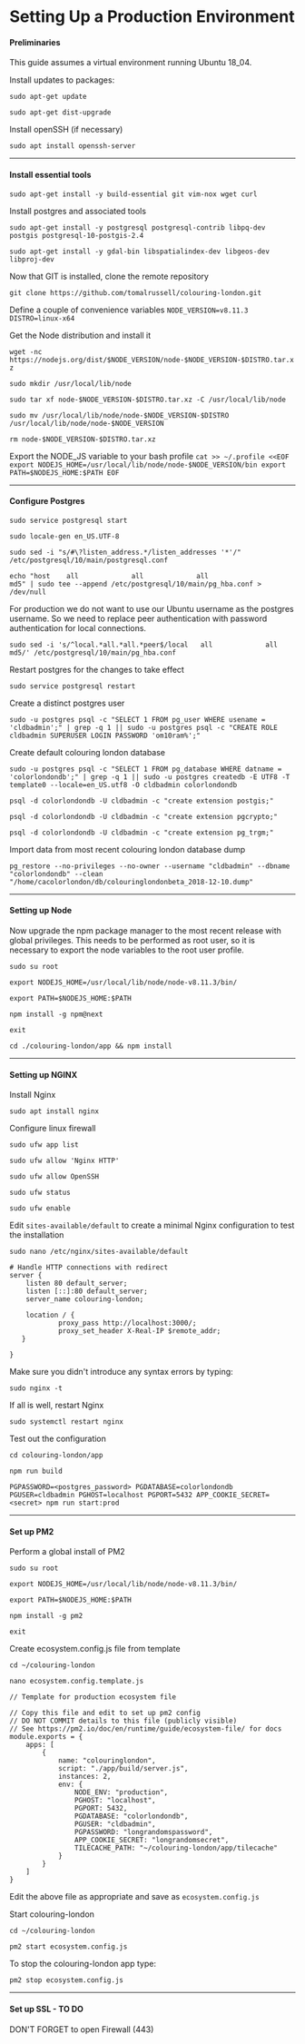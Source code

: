 # Setting Up a Production Environment


#### Preliminaries
This guide assumes a virtual environment running Ubuntu 18_04.

Install updates to packages:

`sudo apt-get update`

`sudo apt-get dist-upgrade`


Install openSSH (if necessary)

`sudo apt install openssh-server`


***


#### Install essential tools

`sudo apt-get install -y build-essential git vim-nox wget curl`

Install postgres and associated tools

`sudo apt-get install -y postgresql postgresql-contrib libpq-dev postgis postgresql-10-postgis-2.4`

`sudo apt-get install -y gdal-bin libspatialindex-dev libgeos-dev libproj-dev`


Now that GIT is installed, clone the remote repository

`git clone https://github.com/tomalrussell/colouring-london.git`



Define a couple of convenience variables
`NODE_VERSION=v8.11.3`
`DISTRO=linux-x64`

Get the Node distribution and install it

`wget -nc https://nodejs.org/dist/$NODE_VERSION/node-$NODE_VERSION-$DISTRO.tar.xz`

`sudo mkdir /usr/local/lib/node`

`sudo tar xf node-$NODE_VERSION-$DISTRO.tar.xz -C /usr/local/lib/node`

`sudo mv /usr/local/lib/node/node-$NODE_VERSION-$DISTRO /usr/local/lib/node/node-$NODE_VERSION`

`rm node-$NODE_VERSION-​$DISTRO.tar.xz`


Export the NODE_JS variable to your bash profile
`cat >> ~/.profile <<EOF export NODEJS_HOME=/usr/local/lib/node/node-$NODE_VERSION/bin export PATH=$NODEJS_HOME:$PATH EOF`


***


#### Configure Postgres

`sudo service postgresql start`

`sudo locale-gen en_US.UTF-8`

`sudo sed -i "s/#\?listen_address.*/listen_addresses '*'/" /etc/postgresql/10/main/postgresql.conf`

`echo "host    all             all             all                     md5" | sudo tee --append /etc/postgresql/10/main/pg_hba.conf > /dev/null`


For production we do not want to use our Ubuntu username as the postgres username. So we need to replace peer authentication with password authentication for local connections. 

`sudo sed -i 's/^local.*all.*all.*peer$/local   all             all                                     md5/' /etc/postgresql/10/main/pg_hba.conf`


Restart postgres for the changes to take effect

`sudo service postgresql restart`

Create a distinct postgres user

`sudo -u postgres psql -c "SELECT 1 FROM pg_user WHERE usename = 'cldbadmin';" | grep -q 1 || sudo -u postgres psql -c "CREATE ROLE cldbadmin SUPERUSER LOGIN PASSWORD 'om10ram%';"`

Create default colouring london database

`sudo -u postgres psql -c "SELECT 1 FROM pg_database WHERE datname = 'colorlondondb';" | grep -q 1 || sudo -u postgres createdb -E UTF8 -T template0 --locale=en_US.utf8 -O cldbadmin colorlondondb`

`psql -d colorlondondb -U cldbadmin -c "create extension postgis;"`

`psql -d colorlondondb -U cldbadmin -c "create extension pgcrypto;"`

`psql -d colorlondondb -U cldbadmin -c "create extension pg_trgm;"`

Import data from most recent colouring london database dump

`pg_restore --no-privileges --no-owner --username "cldbadmin" --dbname "colorlondondb" --clean "/home/cacolorlondon/db/colouringlondonbeta_2018-12-10.dump"`


***


#### Setting up Node

Now upgrade the npm package manager to the most recent release with global privileges. This needs to be performed as root user, so it is necessary to export the node variables to the root user profile. 

`sudo su root`

`export NODEJS_HOME=/usr/local/lib/node/node-v8.11.3/bin/`

`export PATH=$NODEJS_HOME:​$PATH`

`npm install -g npm@next`

`exit`


`cd ./colouring-london/app && npm install`


***


#### Setting up NGINX

Install Nginx

`sudo apt install nginx`


Configure linux firewall

`sudo ufw app list`

`sudo ufw allow 'Nginx HTTP'`

`sudo ufw allow OpenSSH`

`sudo ufw status`

`sudo ufw enable`


Edit `sites-available/default` to create a minimal Nginx configuration to test the installation

`sudo nano /etc/nginx/sites-available/default`



	# Handle HTTP connections with redirect
	server {
	    listen 80 default_server;
	    listen [::]:80 default_server;
	    server_name colouring-london;
	    
	    location / {
                proxy_pass http://localhost:3000/;
                proxy_set_header X-Real-IP $remote_addr;
       }

	}
	


Make sure you didn't introduce any syntax errors by typing:

`sudo nginx -t`


If all is well, restart Nginx

`sudo systemctl restart nginx`



Test out the configuration

`cd colouring-london/app`


`npm run build`


`PGPASSWORD=<postgres_password> PGDATABASE=colorlondondb PGUSER=cldbadmin PGHOST=localhost PGPORT=5432 APP_COOKIE_SECRET=<secret> npm run start:prod`

***

#### Set up PM2

Perform a global install of PM2

`sudo su root`

`export NODEJS_HOME=/usr/local/lib/node/node-v8.11.3/bin/`

`export PATH=$NODEJS_HOME:$PATH`

`npm install -g pm2`

`exit`


Create ecosystem.config.js file from template

`cd ~/colouring-london`

`nano ecosystem.config.template.js`


	// Template for production ecosystem file
	
	// Copy this file and edit to set up pm2 config
	// DO NOT COMMIT details to this file (publicly visible)
	// See https://pm2.io/doc/en/runtime/guide/ecosystem-file/ for docs
	module.exports = {
	    apps: [
	        {
	            name: "colouringlondon",
	            script: "./app/build/server.js",
	            instances: 2,
	            env: {
	                NODE_ENV: "production",
	                PGHOST: "localhost",
	                PGPORT: 5432,
	                PGDATABASE: "colorlondondb",
	                PGUSER: "cldbadmin",
	                PGPASSWORD: "longrandomspassword",
	                APP_COOKIE_SECRET: "longrandomsecret",
	                TILECACHE_PATH: "~/colouring-london/app/tilecache"
	            }
	        }
	    ]
	}

Edit the above file as appropriate and save as `ecosystem.config.js`


Start colouring-london

`cd ~/colouring-london`

`pm2 start ecosystem.config.js`

To stop the colouring-london app type:

`pm2 stop ecosystem.config.js`


***


#### Set up SSL - TO DO

DON'T FORGET to open Firewall (443)


